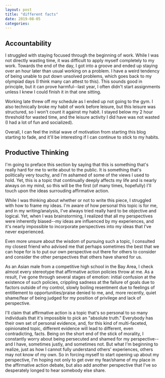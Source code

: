```yaml
---
layout: post
title: "different facts"
date: 2019-08-05
categories:
---
```

## Accountability
I struggled with staying focused through the beginning of work. While I was not directly wasting time, it was difficult to apply myself completely to my work. Towards the end of the day, I got into a groove and ended up staying over an hour later than usual working on a problem. I have a weird tendency of being unable to put down unsolved problems, which goes back to my olympiad days (I think many can attest to this). This sounds good in principle, but it can prove harmful--last year, I often didn't start assignments unless I knew I could finish it in that one sitting.

Working late threw off my schedule as I ended up not going to the gym. I also technically broke my habit of work before leisure, but this leisure was structured, so I won't count it against my habit. I stayed below my 2 hour threshold for wasted time, and the leisure activity I did have was not wasted (I had a lot of fun and socialized).

Overall, I can feel the initial wave of motivation from starting this blog starting to fade, and it'll be interesting if I can continue to stick to my habits.

## Productive Thinking
I'm going to preface this section by saying that this is something that's really hard for me to write about to the public. It is something that's politically very touchy, and I'm ashamed of some of the views I used to hold. Yet, this is a topic that continually deeply affects my life and is nearly always on my mind, so this will be the first (of many times, hopefully) I'll touch upon the ideas surrouding affirmative action.

While I was thinking about whether or not to write this piece, I struggled with how to frame my ideas. I'm aware of how personal this topic is for me, and in my writing/analysis, I've always tried really hard to be objective and logical. Yet, when I was brainstorming, I realized that all my perspectives were inherently biased--my ideas are influenced by my experiences, and it's nearly impossible to incorporate perspectives into my ideas that I've never experienced.

Even more unsure about the wisdom of pursuing such a topic, I consulted my closest friend who advised me that perhaps sometimes the best that we can hope for is to put our own perspective out there for others to consider and consider the other perspectives that others have shared for us. 

As an Asian male from a competitive high school in the Bay Area, I check almost every stereotype that affirmative action policies throw at me. As a result, I've gone through several stages of emotion: initial confusion at the existence of such policies, crippling sadness at the failure of goals due to factors outside of my control, slowly boiling resentment due to feelings of entitlement to opportunities/praise denied to me, and, more recently, quiet shame/fear of being judged for my position of privilege and lack of perspective.

I'll claim that affirmative action is a topic that's so personal to so many individuals that it's impossible to pick an "absolute truth." Everybody has their own set of personal evidence, and, for this kind of multi-faceted, opinionated topic, different evidence will lead to different, even contradicting, facts. Being on the short end of the stick of morality, I constantly worry about being persecuted and shamed for my perspective--and I have, sometimes justly, and sometimes not. But what I'm beginning to realize, just as how I cannot fully understand others' experiences, others may not know of my own. So in forcing myself to start opening up about my perspective, I'm hoping not only to get over my fear/shame of my place in the affirmative action debate, but also add another perspective that I've so desperately longed to hear somebody else share.

